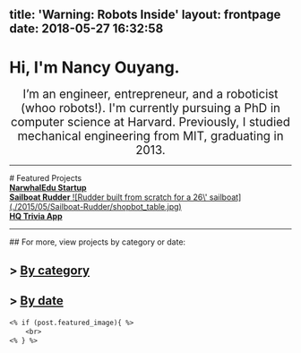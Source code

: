 title: 'Warning: Robots Inside'
layout: frontpage
date: 2018-05-27 16:32:58
---

# Hi, I'm Nancy Ouyang. 

<div style="font-size:1.5em; text-align:center"> I’m an engineer, entrepreneur, and a roboticist (whoo robots!). I'm currently pursuing a PhD in computer science at Harvard. Previously, I studied mechanical engineering from MIT, graduating in 2013.</div>


<!--My major hobby at the moment is bluewater sailing, and I hope to sail across the Atlantic by the time I graduate. -->

<!--[I'm a relative reference to a repository file](./categories)-->
<hr>
# Featured Projects

<div class="flex-row">
  <div class="flex-col card"><a href="2013/05/NarwhalEdu-Kickstarter"><strong>NarwhalEdu Startup</strong></a> </div>
  <div class="flex-col card"> <a href="2015/05/Sailboat-Rudder"><strong>Sailboat Rudder</strong> ![Rudder built from scratch for a 26\' sailboat](./2015/05/Sailboat-Rudder/shopbot_table.jpg) </a>
  </div> <div class="flex-col card"><a href="../tags"><strong>HQ Trivia App</strong></a> </div>
</div>

  <!--[Sailboat Rudder](./2015/05/05/Sailboat-Rudder)-->

<hr>
## For more, view projects by category or date:

## \> [By category](./categories)
## \> [By date](./archives)    


    <% if (post.featured_image){ %>
        <br>
    <% } %>


